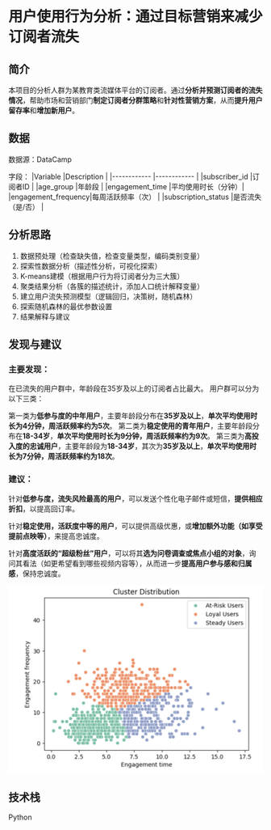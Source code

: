 # 用户使用行为分析：通过目标营销来减少订阅者流失

## 简介
本项目的分析人群为某教育类流媒体平台的订阅者。通过**分析并预测订阅者的流失情况**，帮助市场和营销部门**制定订阅者分群策略**和**针对性营销方案**，从而**提升用户留存率**和**增加新用户**。

## 数据
数据源：DataCamp

字段：
|Variable            |Description      |
|------------        |------------     |
|subscriber_id       |订阅者ID          |
|age_group           |年龄段            |
|engagement_time     |平均使用时长（分钟）|
|engagement_frequency|每周活跃频率（次）  |
|subscription_status |是否流失（是/否）   |

## 分析思路
1. 数据预处理（检查缺失值，检查变量类型，编码类别变量）
2. 探索性数据分析（描述性分析，可视化探索）
3. K-means建模（根据用户行为将订阅者分为三大簇）
4. 聚类结果分析（各簇的描述统计，添加人口统计解释变量）
5. 建立用户流失预测模型（逻辑回归，决策树，随机森林）
6. 探索随机森林的最优参数设置
7. 结果解释与建议

## 发现与建议
### 主要发现：
在已流失的用户群中，年龄段在35岁及以上的订阅者占比最大。
用户群可以分为以下三类：

第一类为**低参与度的中年用户**，主要年龄段分布在**35岁及以上**，**单次平均使用时长为4分钟，周活跃频率约为5次**。
第二类为**稳定使用的青年用户**，主要年龄段分布在**18-34岁**，**单次平均使用时长为9分钟，周活跃频率约为9次**。
第三类为**高投入度的忠诚用户**，主要年龄段为**18-34岁**，其次为**35岁及以上**，**单次平均使用时长为7分钟，周活跃频率约为18次**。

### 建议：
针对**低参与度，流失风险最高的用户**，可以发送个性化电子邮件或短信，**提供相应折扣**，以提高回订率。

针对**稳定使用，活跃度中等的用户**，可以提供高级优惠，或**增加额外功能（如享受提前点映等）**，来提高忠诚度。

针对**高度活跃的“超级粉丝”用户**，可以将其**选为问卷调查或焦点小组的对象**，询问其看法（如更希望看到哪些视频内容等），从而进一步**提高用户参与感和归属感**，保持忠诚度。

![User Cluster](images/Cluster_Distribution.png)

## 技术栈
Python
